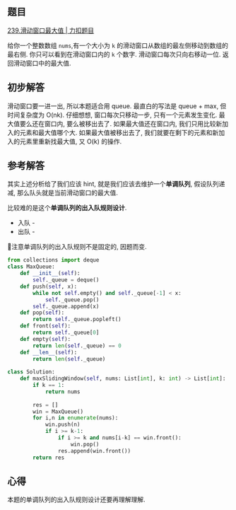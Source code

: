 ## 题目
[239.滑动窗口最大值 | 力扣题目](https://leetcode.cn/problems/sliding-window-maximum/description/)

给你一个整数数组 `nums`,有一个大小为 `k` 的滑动窗口从数组的最左侧移动到数组的最右侧. 你只可以看到在滑动窗口内的 `k` 个数字. 滑动窗口每次只向右移动一位. 返回滑动窗口中的最大值.

## 初步解答
滑动窗口要一进一出, 所以本题适合用 queue. 最直白的写法是 queue + max, 但时间复杂度为 O(nk). 仔细想想, 窗口每次只移动一步, 只有一个元素发生变化. 最大值要么还在窗口内, 要么被移出去了. 如果最大值还在窗口内, 我们只用比较新加入的元素和最大值哪个大. 如果最大值被移出去了, 我们就要在剩下的元素和新加入的元素里重新找最大值, 又 O(k) 的操作.

## 参考解答
其实上述分析给了我们应该 hint, 就是我们应该去维护一个**单调队列**, 假设队列递减, 那么队头就是当前滑动窗口的最大值.

比较难的是这个**单调队列的出入队规则设计**.
- 入队 - 
- 出队 -

🚨注意单调队列的出入队规则不是固定的, 因题而变.
```python
from collections import deque
class MaxQueue:
    def __init__(self):
        self._queue = deque()
    def push(self, x):
        while not self.empty() and self._queue[-1] < x:
            self._queue.pop()
        self._queue.append(x)
    def pop(self):
        return self._queue.popleft()
    def front(self):
        return self._queue[0]
    def empty(self):
        return len(self._queue) == 0
    def __len__(self):
        return len(self._queue)
    
class Solution:
    def maxSlidingWindow(self, nums: List[int], k: int) -> List[int]:
        if k == 1:
            return nums
        
        res = []
        win = MaxQueue()
        for i,n in enumerate(nums):
            win.push(n)
            if i >= k-1:
                if i >= k and nums[i-k] == win.front():
                    win.pop()
                res.append(win.front())
        return res
```

## 心得
本题的单调队列的出入队规则设计还要再理解理解.